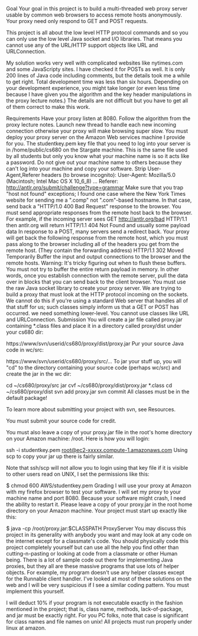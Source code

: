 Goal
Your goal in this project is to build a multi-threaded web proxy server usable by common web browsers to access remote hosts anonymously.  Your proxy need only respond to GET and POST requests.  

This project is all about the low level HTTP protocol commands and so you can only use the low level Java socket and I/O libraries. That means you cannot use any of the URL/HTTP support objects like URL and URLConnection.

My solution works very well with complicated websites like nytimes.com and some JavaScripty sites. I have checked it for POSTs as well. It is only 200 lines of Java code including comments, but the details took me a while to get right. Total development time was less than six hours. Depending on your development experience, you might take longer (or even less time because I have given you the algorithm and the key header manipulations in the proxy lecture notes.)  The details are not difficult but you have to get all of them correct to make this work.

Requirements
Have your proxy listen at 8080.
Follow the algorithm from the proxy lecture notes.
Launch new thread to handle each new incoming connection otherwise your proxy will make browsing super slow.
You must deploy your proxy server on the Amazon Web services machine I provide for you.  The studentkey.pem key file that you need to log into your server is in /home/public/cs680 on the Stargate machine. This is the same file used by all students but only you know what your machine name is so it acts like a password. Do not give out your machine name to others because they can't log into your machine and copy your software.
Strip User-Agent,Referer headers (to browse incognito):
User-Agent: Mozilla/5.0 (Macintosh; Intel Mac OS X 10_6_8) ...
Referer: http://antlr.org/submit/challenge?type=grammar 
Make sure that you trap "host not found" exceptions; I found one case where the New York Times website for sending me a ".comp" not ".com"-based hostname. In that case, send back a "HTTP/1.0 400 Bad Request" response to the browser.
You must send appropriate responses from the remote host back to the browser. For example, if the incoming server sees
GET http://antlr.org/bad HTTP/1.1
then antlr.org will return
HTTP/1.1 404 Not Found
and usually some payload data
In response to a POST, many servers send a redirect back. Your proxy will get back the following response from the remote host, which you must pass along to the browser including all of the headers you get from the remote host. (They contain the forwarding address)
HTTP/1.1 302 Moved Temporarily
Buffer the input and output connections to the browser and the remote hosts.  Warning: It's tricky figuring out when to flush these buffers.
You must not try to buffer the entire return payload in memory. In other words, once you establish connection with the remote server, pull the data over in blocks that you can send back to the client browser.
You must use the raw Java socket library to create your proxy server. We are trying to build a proxy that must look at the HTTP protocol incoming on the sockets. We cannot do this if you're using a standard Web server that handles all of that stuff for us; such classes simply inform us that a GET or POST has occurred. we need something lower-level. You cannot use classes like URL and URLConnection.
Submission
You will create a jar file called proxy.jar containing *.class files and place it in a directory called proxy/dist under your cs680 dir:

https://www/svn/userid/cs680/proxy/dist/proxy.jar
Pur your source Java code in wc/src:

https://www/svn/userid/cs680/proxy/src/...
To jar your stuff up, you will "cd" to the directory containing your source code (perhaps wc/src) and create the jar in the wc dir:

cd ~/cs680/proxy/src
jar cvf ~/cs680/proxy/dist/proxy.jar *.class
cd ~/cs680/proxy/dist
svn add proxy.jar
svn commit
All classes must be in the default package!

To learn more about submitting your project with svn, see Resources.

You must submit your source code for credit.

You must also leave a copy of your proxy.jar file in the root's home directory on your Amazon machine: /root. Here is how you will login:

ssh -i studentkey.pem root@ec2-xxxxx.compute-1.amazonaws.com
Using scp to copy your jar up there is fairly similar. 

Note that ssh/scp will not allow you to login using that key file if it is visible to other users read on UNIX, I set the permissions like this:

$ chmod 600 AWS/studentkey.pem
Grading
I will use your proxy at Amazon with my firefox browser to test your software. I will set my proxy to your machine name and port 8080. Because your software might crash, I need the ability to restart it. Please leave a copy of your proxy.jar in the root home directory on your Amazon machine.  Your project must start up exactly like this:

$ java -cp /root/proxy.jar:$CLASSPATH ProxyServer
You may discuss this project in its generality with anybody you want and may look at any code on the internet except for a classmate's code. You should physically code this project completely yourself but can use all the help you find other than cutting-n-pasting or looking at code from a classmate or other Human being. There is a lot of sample code out there for implementing Java proxies, but they all are these massive programs that use lots of helper objects. For example, my program doesn't use any helper classes except for the Runnable client handler.  I've looked at most of these solutions on the web and I will be very suspicious if I see a similar coding pattern. You must implement this yourself.

I will deduct 10% if your program is not executable exactly in the fashion mentioned in the project; that is, class name, methods, lack-of-package, and jar must be exactly right. For you PC folks, note that case is significant for class names and file names on unix! All projects must run properly under linux at amazon.
